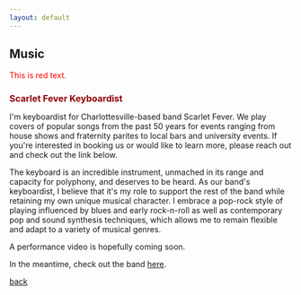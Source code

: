 ```yaml
---
layout: default
---
```


## Music

<p style="color:red;">This is red text.</p>

<h1 style="color:#900000; font-size:16px;">Scarlet Fever Keyboardist</h1>

I'm keyboardist for Charlottesville-based band Scarlet Fever. We play covers of popular songs from the past 50 years for events ranging from house shows and fraternity parites to local bars and university events. If you're interested in booking us or would like to learn more, please reach out and check out the link below.

The keyboard is an incredible instrument, unmached in its range and capacity for polyphony, and deserves to be heard. As our band's keyboardist, I believe that it's my role to support the rest of the band while retaining my own unique musical character. I embrace a pop-rock style of playing influenced by blues and early rock-n-roll as well as contemporary pop and sound synthesis techniques, which allows me to remain flexible and adapt to a variety of musical genres. 

A performance video is hopefully coming soon.

In the meantime, check out the band <a href="https://www.example.com](https://www.instagram.com/scarletfevercville/">here</a>.

[back](./)
